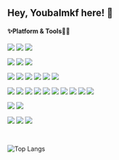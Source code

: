 ## Hey, YoubaImkf here! 👋

#### ✨Platform & Tools🫶🏻

![](https://img.shields.io/badge/🥩%20OS-FFF?style=flat-square)
[![](https://img.shields.io/badge/Windows-11-2376bc?style=flat-square&logo=windows&logoColor=ffffff)](https://www.microsoft.com/en-us/windows/windows-11)
[![](https://img.shields.io/badge/Ubuntu-20.04-E95420?style=flat-square&logo=ubuntu&logoColor=ffffff)](https://ubuntu.com/)

![](https://img.shields.io/badge/🥖%20Browsers-FFF?style=flat-square)
[![](https://img.shields.io/badge/Browser-Edge-0078D7?style=flat-square&logo=microsoft-edge&logoColor=ffffff)](https://www.microsoft.com/fr-fr/edge?form=MA13FJ)
[![](https://img.shields.io/badge/Browser-Arc%20Mobile-000000?style=flat-square&logo=arc&logoColor=ffffff)](https://arc.net/)


![](https://img.shields.io/badge/🍗%20IDEs-FFF?style=flat-square)
[![](https://img.shields.io/badge/IDE-Visual%20Studio-5C2D91?style=flat-square&logo=Visual-Studio&logoColor=ffffff)](https://visualstudio.microsoft.com/)
[![](https://img.shields.io/badge/IDE-Visual%20Studio%20Code-007ACC?style=flat-square&logo=Visual-Studio-Code&logoColor=ffffff)](https://code.visualstudio.com/)
[![](https://img.shields.io/badge/IDE-WebStorm-000000?style=flat-square&logo=WebStorm&logoColor=ffffff)](https://www.jetbrains.com/webstorm/)
[![](https://img.shields.io/badge/IDE-Fleet-000000?style=flat-square&logo=JetBrains&logoColor=ffffff)](https://www.jetbrains.com/fleet/)
[![](https://img.shields.io/badge/IDE-RustRover-000000?style=flat-square&logo=JetBrains&logoColor=ffffff)](https://www.jetbrains.com/rustrover/)

![](https://img.shields.io/badge/🧂%20Languages-FFF?style=flat-square)
![](https://img.shields.io/badge/-.NET-512BD4?style=flat-square&logo=.net&logoColor=white)
![](https://img.shields.io/badge/-C%23-239120?style=flat-square&logo=c-sharp&logoColor=white)
![](https://img.shields.io/badge/-Rust-000000?style=flat-square&logo=rust&logoColor=white)
![](https://img.shields.io/badge/-TypeScript-3178C6?style=flat-square&logo=typescript&logoColor=white)
![](https://img.shields.io/badge/-CSS3-1572B6?style=flat-square&logo=css3&logoColor=white)
![](https://img.shields.io/badge/-HTML5-E34F26?style=flat-square&logo=html5&logoColor=white)
![](https://img.shields.io/badge/-Git-F05032?style=flat-square&logo=git&logoColor=white)
![](https://img.shields.io/badge/-NestJS-E0234E?style=flat-square&logo=nestjs&logoColor=white)
![](https://img.shields.io/badge/-.NET%20Framework-512BD4?style=flat-square&logo=.net&logoColor=white)


![](https://img.shields.io/badge/🧁%20Design%20Tools-FFF?style=flat-square)
[![](https://img.shields.io/badge/Figma-F24E1E?style=flat-square&logo=Figma&logoColor=ffffff)](https://www.figma.com/)


![](https://img.shields.io/badge/🍭%20Loved%20by%20YoubaImkf%20-FFF?style=flat-square)
![](https://img.shields.io/badge/Rust-E34F26?style=flat-square&logo=Rust&logoColor=ffffff)
![](https://img.shields.io/badge/-.NET-512BD4?style=flat-square&logo=.net&logoColor=white)



<br/>

![Top Langs](https://github-readme-stats.vercel.app/api/top-langs/?username=youbaimkf&layout=compact)

